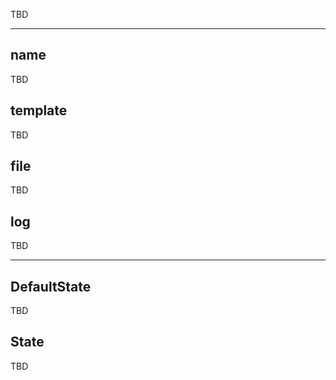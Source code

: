 TBD

___

## name

TBD

## template

TBD

## file

TBD

## log

TBD

___

## DefaultState

TBD

## State

TBD